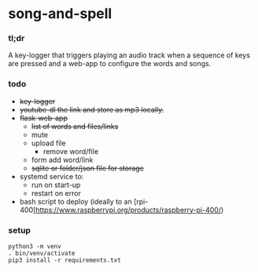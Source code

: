 # song-and-spell

### tl;dr

A key-logger that triggers playing an audio track when a sequence of keys are pressed and  a web-app to configure the words and songs.


### todo 

* ~~key-logger~~
* ~~youtube-dl the link and store as mp3 locally.~~
* ~~flask-web-app~~
    * ~~list of words and files/links~~
    * mute
    * upload file
      * remove word/file
    * form add word/link 
    * ~~sqlite or folder/json file for storage~~
* systemd service to:
    * run on start-up
    * restart on error
* bash script to deploy (ideally to an [rpi-400]https://www.raspberrypi.org/products/raspberry-pi-400/)

### setup
```
python3 -m venv
. bin/venv/activate
pip3 install -r requirements.txt
```
